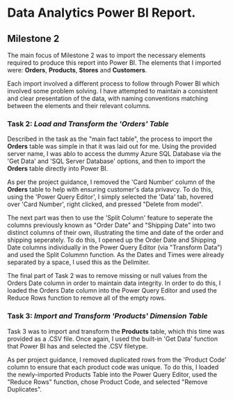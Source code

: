 # Data Analytics Power BI Report.
## Milestone 2

The main focus of Milestone 2 was to import the necessary elements required to produce this report into Power BI. The elements that I imported were: **Orders**, **Products**, **Stores** and **Customers**.

Each import involved a different process to follow through Power BI which involved some problem solving. I have attempted to maintain a consistent and clear presentation of the data, with naming conventions matching between the elements and their relevant columns. 

### Task 2: *Load and Transform the **'Orders'** Table*

Described in the task as the "main fact table", the process to import the **Orders** table was simple in that it was laid out for me. Using the provided server name, I was ablo to access the dummy Azure SQL Database via the 'Get Data' and 'SQL Server Database' options, and then to import the **Orders** table directly into Power BI. 

As per the project guidance, I removed the 'Card Number' column of the **Orders** table to help with ensuring customer's data privavcy. To do this, using the 'Power Query Editor', I simply selected the 'Data' tab, hovered over 'Card Number', right clicked, and pressed "Delete from model".

The next part was then to use the 'Split Column' feature to seperate the columns previously known as "Order Date" and "Shipping Date" into two distinct columns of their own, illustrating the time and date of the order and shipping seperately. To do this, I opened up the Order Date and Shipping Date columns individually in the Power Query Editor (via "Transform Data") and used the Split Colummn function. As the Dates and Times were already separated by a space, I used this as the Delimiter.

The final part of Task 2 was to remove missing or null values from the Orders Date column in order to maintain data integrity. In order to do this, I loaded the Orders Date column into the Power Query Editor and used the Reduce Rows function to remove all of the empty rows.

### Task 3: *Import and Transform **'Products'** Dimension Table*

Task 3 was to import and transform the **Products** table, which this time was provided as a .CSV file. Once again, I used the built-in 'Get Data' function that Power BI has and selected the .CSV filetype. 

As per project guidance, I removed duplicated rows from the 'Product Code' column to ensure that each product code was unique. To do this, I loaded the newly-imported Products Table into the Power Query Editor, used the "Reduce Rows" function, chose Product Code, and selected "Remove Duplicates".
